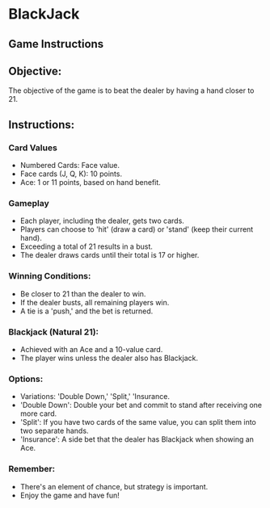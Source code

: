 # BlackJack

## Game Instructions

## Objective:
The objective of the game is to beat the dealer by having a hand closer to 21. </br>

## Instructions:
### Card Values
- Numbered Cards: Face value.
- Face cards (J, Q, K): 10 points.
- Ace: 1 or 11 points, based on hand benefit.

### Gameplay
- Each player, including the dealer, gets two cards.
- Players can choose to 'hit' (draw a card) or 'stand' (keep their current hand).
- Exceeding a total of 21 results in a bust.
- The dealer draws cards until their total is 17 or higher.

 ### Winning Conditions:
 - Be closer to 21 than the dealer to win.
 - If the dealer busts, all remaining players win.
 - A tie is a 'push,' and the bet is returned.

### Blackjack (Natural 21):
- Achieved with an Ace and a 10-value card.
- The player wins unless the dealer also has Blackjack.

### Options: 
- Variations: 'Double Down,' 'Split,' 'Insurance.
- 'Double Down': Double your bet and commit to stand after receiving one more card.
- 'Split': If you have two cards of the same value, you can split them into two separate hands.
- 'Insurance': A side bet that the dealer has Blackjack when showing an Ace.

### Remember:
- There's an element of chance, but strategy is important.
- Enjoy the game and have fun!
